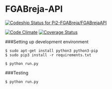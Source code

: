 # FGABreja-API

[ ![Codeship Status for Pi2-FGABreja/FGABrejaAPI](https://codeship.com/projects/654e6ba0-4420-0133-1881-762794313feb/status?branch=master)](https://codeship.com/projects/104267)

[![Code Climate](https://codeclimate.com/github/Pi2-FGABreja/FGABrejaWeb/badges/gpa.svg)](https://codeclimate.com/github/Pi2-FGABreja/FGABrejaWeb)
[![Coverage Status](https://coveralls.io/repos/Pi2-FGABreja/FGABrejaAPI/badge.svg?branch=master&service=github)](https://coveralls.io/github/Pi2-FGABreja/FGABrejaAPI?branch=master)


###Setting up development environment

```
$ sudo apt-get install python3 python3-pip
$ sudo pip3 install -r requirements.txt
```

```
$ python run.py
```

###Testing

```
$ python run.py
```
